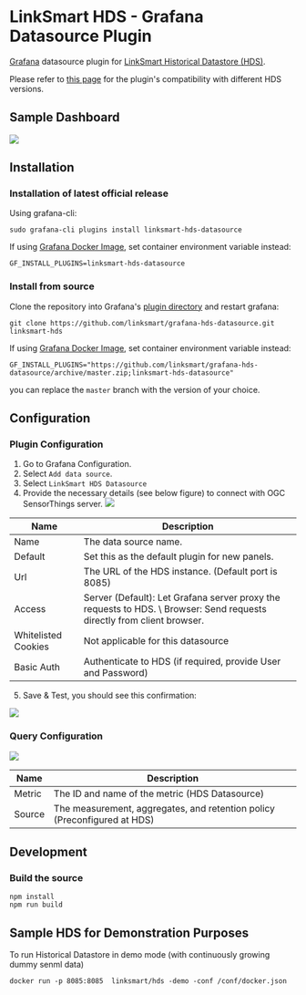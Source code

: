 # LinkSmart HDS - Grafana Datasource Plugin
[Grafana](http://grafana.org/) datasource plugin for [LinkSmart Historical Datastore (HDS)](https://github.com/linksmart/historical-datastore). 

Please refer to [this page](https://github.com/linksmart/grafana-hds-datasource/blob/master/COMPATIBILITY.md) for the plugin's compatibility with different HDS versions.

## Sample Dashboard
![](https://raw.githubusercontent.com/linksmart/grafana-hds-datasource/master/docs/dashboard.png)
## Installation

### Installation of latest official release
Using grafana-cli:
```
sudo grafana-cli plugins install linksmart-hds-datasource
```
If using [Grafana Docker Image](https://hub.docker.com/r/grafana/grafana/), set container environment variable instead:
```
GF_INSTALL_PLUGINS=linksmart-hds-datasource
```

### Install from source 

Clone the repository into Grafana's [plugin directory](http://docs.grafana.org/plugins/installation/#grafana-plugin-directory) and restart grafana:
```
git clone https://github.com/linksmart/grafana-hds-datasource.git linksmart-hds
```

If using [Grafana Docker Image](https://hub.docker.com/r/grafana/grafana/), set container environment variable instead:
```
GF_INSTALL_PLUGINS="https://github.com/linksmart/grafana-hds-datasource/archive/master.zip;linksmart-hds-datasource"
```
you can replace the `master` branch with the version of your choice. 

## Configuration

### Plugin Configuration
1. Go to Grafana Configuration.
2. Select `Add data source`.
3. Select `LinkSmart HDS Datasource`
4. Provide the necessary details (see below figure) to connect with OGC SensorThings server.
![](https://raw.githubusercontent.com/linksmart/grafana-hds-datasource/master/docs/datasource_config.png)


Name | Description
------------ | -------------
Name | The data source name.
Default | Set this as the default plugin for new panels.
Url | The URL of the HDS instance. (Default port is 8085)
Access | Server (Default): Let Grafana server proxy the requests to HDS. \\  Browser: Send requests directly from client browser.
Whitelisted Cookies | Not applicable for this datasource
Basic Auth | Authenticate to HDS (if required, provide User and Password)
5. Save & Test, you should see this confirmation:

![](https://raw.githubusercontent.com/linksmart/grafana-hds-datasource/master/docs/datasource_working.png)

### Query Configuration
![](https://raw.githubusercontent.com/linksmart/grafana-hds-datasource/master/docs/query_metrics.png)


Name | Description
------------ | -------------
Metric | The ID and name of the metric (HDS Datasource)
Source | The measurement, aggregates, and retention policy (Preconfigured at HDS)

## Development

### Build the source
```
npm install 
npm run build
```
## Sample HDS for Demonstration Purposes
To run Historical Datastore in demo mode (with continuously growing dummy senml data)
```
docker run -p 8085:8085  linksmart/hds -demo -conf /conf/docker.json
```
